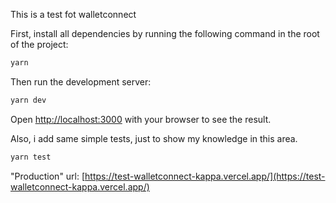 This is a test fot walletconnect

First, install all dependencies by running the following command in the root of the project:

```bash
yarn
```

Then run the development server:

```bash
yarn dev
```

Open [http://localhost:3000](http://localhost:3000) with your browser to see the result.

Also, i add same simple tests, just to show my knowledge in this area.

```bash
yarn test
```

"Production" url: [https://test-walletconnect-kappa.vercel.app/](https://test-walletconnect-kappa.vercel.app/)
